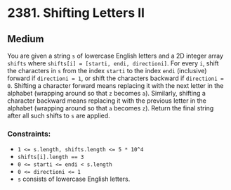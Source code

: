 # 2381. Shifting Letters II

## Medium

You are given a string `s` of lowercase English letters and a 2D integer array `shifts` where
`shifts[i] = [starti, endi, directioni]`. For every `i`, shift the characters in `s` from the index `starti` to the
index `endi` (inclusive) forward if `directioni = 1`, or shift the characters backward if `directioni = 0`. Shifting a
character forward means replacing it with the next letter in the alphabet (wrapping around so that `z` becomes `a`).
Similarly, shifting a character backward means replacing it with the previous letter in the alphabet (wrapping around so
that `a` becomes `z`). Return the final string after all such shifts to `s` are applied.

### Constraints:

- `1 <= s.length, shifts.length <= 5 * 10^4`
- `shifts[i].length == 3`
- `0 <= starti <= endi < s.length`
- `0 <= directioni <= 1`
- `s` consists of lowercase English letters.
